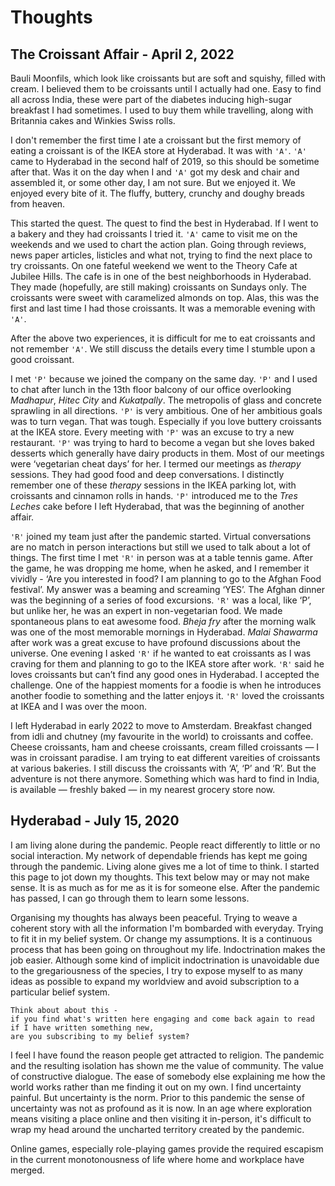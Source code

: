 
# Thoughts

## The Croissant Affair - April 2, 2022

Bauli Moonfils, which look like croissants but are soft and squishy, filled with cream. I believed them to be croissants until I actually had one. Easy to find all across India, these were part of the diabetes inducing high-sugar breakfast I had sometimes. I used to buy them while travelling, along with Britannia cakes and Winkies Swiss rolls.

I don't remember the first time I ate a croissant but the first memory of eating a croissant is of the IKEA store at Hyderabad. It was with `'A'`. `'A'` came to Hyderabad in the second half of 2019, so this should be sometime after that. Was it on the day when I and `'A'` got my desk and chair and assembled it, or some other day, I am not sure. But we enjoyed it. We enjoyed every bite of it. The fluffy, buttery, crunchy and doughy breads from heaven.

This started the quest. The quest to find the best in Hyderabad. If I went to a bakery and they had croissants I tried it. `'A'` came to visit me on the weekends and we used to chart the action plan. Going through reviews, news paper articles, listicles and what not, trying to find the next place to try croissants. On one fateful weekend we went to the Theory Cafe at Jubilee Hills. The cafe is in one of the best neighborhoods in Hyderabad. They made (hopefully, are still making) croissants on Sundays only. The croissants were sweet with caramelized almonds on top. Alas, this was the first and last time I had those croissants. It was a memorable evening with `'A'`.

After the above two experiences, it is difficult for me to eat croissants and not remember `'A'`. We still discuss the details every time I stumble upon a good croissant.

I met `'P'` because we joined the company on the same day. `'P'` and I used to chat after lunch in the 13th floor balcony of our office overlooking _Madhapur_, _Hitec City_ and _Kukatpally_. The metropolis of glass and concrete sprawling in all directions. `'P'` is very ambitious. One of her ambitious goals was to turn vegan. That was tough. Especially if you love buttery croissants at the IKEA store. Every meeting with `'P'` was an excuse to try a new restaurant. `'P'` was trying to hard to become a vegan but she loves baked desserts which generally have dairy products in them. Most of our meetings were ‘vegetarian cheat days’ for her. I termed our meetings as _therapy_ sessions. They had good food and deep conversations. I distinctly remember one of these _therapy_ sessions in the IKEA parking lot, with croissants and cinnamon rolls in hands. `'P'` introduced me to the _Tres Leches_ cake before I left Hyderabad, that was the beginning of another affair.

`'R'` joined my team just after the pandemic started. Virtual conversations are no match in person interactions but still we used to talk about a lot of things. The first time I met `'R'` in person was at a table tennis game. After the game, he was dropping me home, when he asked, and I remember it vividly - ‘Are you interested in food? I am planning to go to the Afghan Food festival’. My answer was a beaming and screaming ‘YES’. The Afghan dinner was the beginning of a series of food excursions. `'R'` was a local, like ‘P’, but unlike her, he was an expert in non-vegetarian food. We made spontaneous plans to eat awesome food. _Bheja fry_ after the morning walk was one of the most memorable mornings in Hyderabad. _Malai Shawarma_ after work was a great excuse to have profound discussions about the universe. One evening I asked `'R'` if he wanted to eat croissants as I was craving for them and planning to go to the IKEA store after work. `'R'` said he loves croissants but can’t find any good ones in Hyderabad. I accepted the challenge. One of the happiest moments for a foodie is when he introduces another foodie to something and the latter enjoys it. `'R'` loved the croissants at IKEA and I was over the moon.

I left Hyderabad in early 2022 to move to Amsterdam. Breakfast changed from idli and chutney (my favourite in the world) to croissants and coffee. Cheese croissants, ham and cheese croissants, cream filled croissants — I was in croissant paradise. I am trying to eat different vareities of croissants at various bakeries. I still discuss the croissants with ‘A’, ‘P’ and ‘R’. But the adventure is not there anymore. Something which was hard to find in India, is available — freshly baked — in my nearest grocery store now.

## Hyderabad - July 15, 2020

I am living alone during the pandemic. People react differently to little or no social interaction. My network of dependable friends has kept me going through the pandemic. Living alone gives me a lot of time to think. I started this page to jot down my thoughts. This text below may or may not make sense. It is as much as for me as it is for someone else. After the pandemic has passed, I can go through them to learn some lessons.

Organising my thoughts has always been peaceful. Trying to weave a coherent story with all the information I'm bombarded with everyday. Trying to fit it in my belief system. Or change my assumptions. It is a continuous process that has been going on throughout my life. Indoctrination makes the job easier. Although some kind of implicit indoctrination is unavoidable due to the gregariousness of the species, I try to expose myself to as many ideas as possible to expand my worldview and avoid subscription to a particular belief system. 

```
Think about about this -
if you find what's written here engaging and come back again to read if I have written something new,
are you subscribing to my belief system?
```

I feel I have found the reason people get attracted to religion. The pandemic and the resulting isolation has shown me the value of community. The value of constructive dialogue. The ease of somebody else explaining me how the world works rather than me finding it out on my own. I find uncertainty painful. But uncertainty is the norm. Prior to this pandemic the sense of uncertainty was not as profound as it is now. In an age where exploration means visiting a place online and then visiting it in-person, it's difficult to wrap my head around the uncharted territory created by the pandemic.

Online games, especially role-playing games provide the required escapism in the current monotonousness of life where home and workplace have merged.
